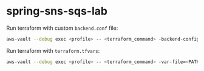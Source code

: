# spring-sns-sqs-lab

Run terraform with custom `backend.conf` file:
```bash
aws-vault --debug exec <profile> -- <terraform_command> -backend-config=<PATH>
```

Run terraform with `terraform.tfvars`:
```bash
aws-vault --debug exec <profile> -- <terraform_command> -var-file=<PATH>
```